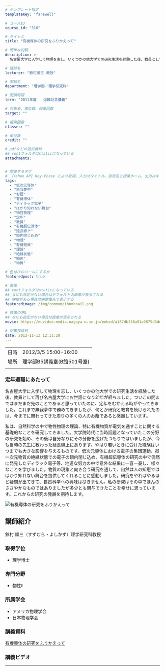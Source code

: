 ```yaml
---
# テンプレート指定
templateKey: "farewell"

# コースID
course_id: "316"

# タイトル
title: "有機導体の研究をふりかえって"

# 簡単な説明
description: >-
  名古屋大学に入学して物理を志し、いくつかの他大学での研究生活を経験した後、教員として再び名古屋大学にお世話になり21年が経ちました。ついこの間まではまだまだ先のことであると思っていたのに、定年をむかえる時がやってきました。これまで無我夢中で務めてきましたが、何とか研究と教育を続けられたのは、今までに関わってきた周りの多くの人のお蔭であると感謝しています。私は、自然科学の中で物性物理の理論、 ....

# 講師名
lecturer: "鈴村順三 教授"

# 部局名
department: "理学部／理学研究科"

# 開講時限
term: "2011年度	退職記念講義"

# 対象者、単位数、授業回数
target: ""

# 授業回数
classes: ""

# 単位数
credit: ""

# pdfなどの追加資料
## rootフォルダはstaticになっている
attachments:


# 関連するタグ
# （Yahoo API Key-Phase により取得。入力はタイトル、部局名と授業ホーム、出力はキーフレーズ（tags））
tags:
  - "低次元導体"
  - "無我夢中"
  - "お蔭"
  - "有機導体"
  - "ディラック電子"
  - "はかり知れない舞台"
  - "物性物理"
  - "定年"
  - "教員"
  - "有機超伝導体"
  - "延長線上"
  - "鎖内閉じ込め"
  - "物理"
  - "有機物質"
  - "理論"
  - "絶縁状態"
  - "知恵"
  - "物質"

# 色付けのロールにするか
featuredpost: true

# 画像
## rootフォルダはstaticになっている
## なにも指定がない場合はデフォルトの画像が表示される
## 映像がある場合は映像優先で表示する
featuredimage: /img/common/thumbnail.png

# 映像のURL
## なにも指定がない場合は画像が表示される
movie: https://nuvideo.media.nagoya-u.ac.jp/embed/a187db356a91a0879d3dd4c3b37ff09a565627b2

# 記事投稿日
date: 2012-11-13 12:31:28
---
```


|   |   |
|---|---|
| 日時 | 2012/3/5  15:00-16:00 |
| 場所 | 理学部B5講義室(B館501号室) |
|   |   |


### 定年退職にあたって

名古屋大学に入学して物理を志し、いくつかの他大学での研究生活を経験した後、教員として再び名古屋大学にお世話になり21年が経ちました。ついこの間まではまだまだ先のことであると思っていたのに、定年をむかえる時がやってきました。これまで無我夢中で務めてきましたが、何とか研究と教育を続けられたのは、今までに関わってきた周りの多くの人のお蔭であると感謝しています。

私は、自然科学の中で物性物理の理論、特に有機物質が電気を通すことに関する基礎的なことを研究してきました。大学院時代に当時話題となっていたこの分野の研究を始め、その後は自分なりにその分野を広げたつもりではいましたが、今も当時の先生に教わった延長線上にあります。やはり若いときに受けた経験はいつまでも大きな影響を与えるものです。低次元導体における電子の集団運動、擬一次元物質の絶縁状態での電子の鎖内閉じ込め、有機超伝導体の研究の中で偶然に発見したディラック電子等、地道な努力の中で意外な結果に一喜一憂し、様々なことを学びました。物質の現象と向き合う研究を通して、自然は人の知恵でははかり知れない舞台を提供してくれることに感動しました。研究をやればやるほど疑問が出てきて、自然科学への興味は尽きません。私の研究はその中でほんのささやかなものではありましたが多少とも関与できたことを幸せに思っています。これからの研究の発展を期待します。


![有機導体の研究をふりかえって](https://ocw.nagoya-u.jp/files/316/s_suzumura.png) 
## 講師紹介

鈴村 順三（すずむら・よしかず）理学研究科教授

### 取得学位

* 理学博士

### 専門分野

* 物性II

### 所属学会

* アメリカ物理学会
* 日本物理学会


### 講義資料

[有機導体の研究をふりかえって](https://ocw.nagoya-u.jp/files/316/suzumura.pdf) 

### 講義ビデオ


-----